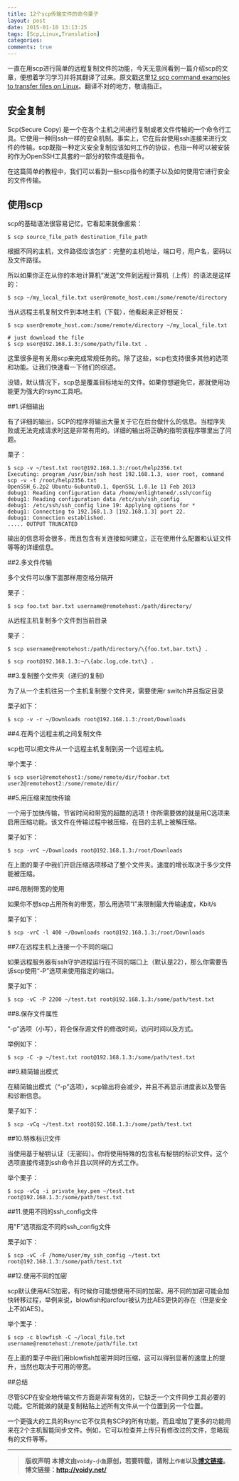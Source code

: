 ```yaml
---
title: 12个scp传输文件的命令栗子
layout: post
date: 2015-01-10 13:13:25
tags: [Scp,Linux,Translation]
categories: 
comments: true
---
```


一直在用scp进行简单的远程复制文件的功能，今天无意间看到一篇介绍scp的文章，便想着学习学习并将其翻译了过来。原文戳这里[12 scp command examples to transfer files on Linux](http://www.binarytides.com/linux-scp-command/)。翻译不对的地方，敬请指正。

## 安全复制

Scp(Secure Copy)
是一个在各个主机之间进行复制或者文件传输的一个命令行工具。它使用一种同ssh一样的安全机制。事实上，它在后台使用ssh连接来进行文件的传输。scp既指一种定义安全复制应该如何工作的协议，也指一种可以被安装的作为OpenSSH工具套的一部分的软件或是指令。

在这篇简单的教程中，我们可以看到一些scp指令的栗子以及如何使用它进行安全的文件传输。

## 使用scp

scp的基础语法很容易记忆，它看起来就像酱紫：

	$ scp source_file_path destination_file_path

根据不同的主机，文件路径应该包扩：完整的主机地址，端口号，用户名，密码以及文件路径。

所以如果你正在从你的本地计算机“发送”文件到远程计算机（上传）的语法是这样的：

	$ scp ~/my_local_file.txt user@remote_host.com:/some/remote/directory

当从远程主机复制文件到本地主机（下载），他看起来正好相反：

	$ scp user@remote_host.com:/some/remote/directory ~/my_local_file.txt
	
	# just download the file
	$ scp user@192.168.1.3:/some/path/file.txt .

这里很多是有关用scp来完成常规任务的。除了这些，scp也支持很多其他的选项和功能。让我们快速看一下他们的综述。

没错，默认情况下，scp总是覆盖目标地址的文件。如果你想避免它，那就使用功能更为强大的rsync工具吧。

##1.详细输出

有了详细的输出，SCP的程序将输出大量关于它在后台做什么的信息。当程序失败或无法完成请求时这是非常有用的。详细的输出将正确的指明该程序哪里出了问题。

栗子：

	$ scp -v ~/test.txt root@192.168.1.3:/root/help2356.txt
	Executing: program /usr/bin/ssh host 192.168.1.3, user root, command scp -v -t /root/help2356.txt
	OpenSSH_6.2p2 Ubuntu-6ubuntu0.1, OpenSSL 1.0.1e 11 Feb 2013
	debug1: Reading configuration data /home/enlightened/.ssh/config
	debug1: Reading configuration data /etc/ssh/ssh_config
	debug1: /etc/ssh/ssh_config line 19: Applying options for *
	debug1: Connecting to 192.168.1.3 [192.168.1.3] port 22.
	debug1: Connection established.
	..... OUTPUT TRUNCATED

输出的信息将会很多，而且包含有关连接如何建立，正在使用什么配置和认证文件等等的详细信息。

##2.多文件传输

多个文件可以像下面那样用空格分隔开

栗子：

	$ scp foo.txt bar.txt username@remotehost:/path/directory/

从远程主机复制多个文件到当前目录

栗子：

	$ scp username@remotehost:/path/directory/\{foo.txt,bar.txt\} .

	$ scp root@192.168.1.3:~/\{abc.log,cde.txt\} .


##3.复制整个文件夹（递归的复制）

为了从一个主机往另一个主机复制整个文件夹，需要使用r switch并且指定目录

栗子如下：

	$ scp -v -r ~/Downloads root@192.168.1.3:/root/Downloads

##4.在两个远程主机之间复制文件

scp也可以把文件从一个远程主机复制到另一个远程主机。

举个栗子：

	$ scp user1@remotehost1:/some/remote/dir/foobar.txt user2@remotehost2:/some/remote/dir/

##5.用压缩来加快传输

一个用于加快传输，节省时间和带宽的超酷的选项！你所需要做的就是用C选项来启用压缩功能。该文件在传输过程中被压缩，在目的主机上被解压缩。

栗子如下：	

	$ scp -vrC ~/Downloads root@192.168.1.3:/root/Downloads

在上面的栗子中我们开启压缩选项移动了整个文件夹。速度的增长取决于多少文件能被压缩。

##6.限制带宽的使用

如果你不想scp占用所有的带宽，那么用选项“l”来限制最大传输速度，Kbit/s

栗子如下：
	
	$ scp -vrC -l 400 ~/Downloads root@192.168.1.3:/root/Downloads

##7.在远程主机上连接一个不同的端口

如果远程服务器有ssh守护进程运行在不同的端口上（默认是22），那么你需要告诉scp使用“-P”选项来使用指定的端口。

栗子如下：

	$ scp -vC -P 2200 ~/test.txt root@192.168.1.3:/some/path/test.txt

##8.保存文件属性

“-p”选项（小写），将会保存源文件的修改时间，访问时间以及方式。

举例如下：

	$ scp -C -p ~/test.txt root@192.168.1.3:/some/path/test.txt

##9.精简输出模式

在精简输出模式（“-p”选项），scp输出将会减少，并且不再显示进度表以及警告和诊断信息。

栗子如下：

	$ scp -vCq ~/test.txt root@192.168.1.3:/some/path/test.txt

##10.特殊标识文件

当使用基于秘钥认证（无密码）。你将使用特殊的包含私有秘钥的标识文件。这个选项直接传递到ssh命令并且以同样的方式工作。

举个栗子：

	$ scp -vCq -i private_key.pem ~/test.txt root@192.168.1.3:/some/path/test.txt

##11.使用不同的ssh_config文件

用"F"选项指定不同的ssh_config文件

栗子如下：

	$ scp -vC -F /home/user/my_ssh_config ~/test.txt root@192.168.1.3:/some/path/test.txt

##12.使用不同的加密

scp默认使用AES加密，有时候你可能想使用不同的加密。用不同的加密可能会加快转移过程，举例来说，blowfish和arcfour被认为比AES更快的存在（但是安全上不如AES）。

举个栗子：

	$ scp -c blowfish -C ~/local_file.txt username@remotehost:/remote/path/file.txt

在上面的栗子中我们用blowfish加密并同时压缩，这可以得到显著的速度上的提升，当然也取决于可用的带宽。


##总结

尽管SCP在安全地传输文件方面是非常有效的，它缺乏一个文件同步工具必要的功能。它所能做的就是复制粘贴上述所有文件从一个位置到另一个位置。

一个更强大的工具的Rsync它不仅具有SCP的所有功能，而且增加了更多的功能用来在2个主机智能同步文件。例如，它可以检查并上传只有修改过的文件，忽略现有的文件等等。



	
---
> **版权声明**
> **本博文由`voidy-小鱼`原创，若要转载，请附上`作者`以及[博文链接](http://voidy.net)。**
> **博文链接：<http://voidy.net/>**
	


